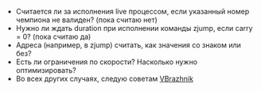 * Считается ли за исполнения live процессом, если указанный номер чемпиона не валиден? (пока считаю нет)
* Нужно ли ждать duration при исполнении команды zjump, если carry = 0? (пока считаю да)
* Адреса (например, в zjump) считать, как значения со знаком или без?
* Есть ли ограничения по скорости? Насколько нужно оптимизировать?
* Во всех других случаях, следую советам [VBrazhnik](https://github.com/VBrazhnik/Corewar/wiki/Виртуальная-машина)